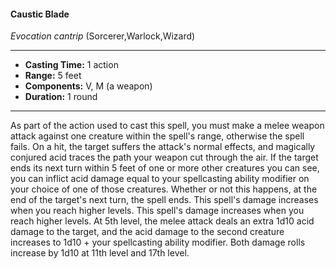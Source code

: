 #### Caustic Blade
*Evocation cantrip* (Sorcerer,Warlock,Wizard)
___
- **Casting Time:** 1 action
- **Range:** 5 feet
- **Components:** V, M (a weapon)
- **Duration:** 1 round
---
As part of the action used to cast this spell, you
must make a melee weapon attack against one
creature within the spell's range, otherwise the spell
fails. On a hit, the target suffers the attack's normal
effects, and magically conjured acid traces the path
your weapon cut through the air.
If the target ends its next turn within 5 feet of one
or more other creatures you can see, you can inflict
acid damage equal to your spellcasting ability
modifier on your choice of one of those creatures.
Whether or not this happens, at the end of the
target's next turn, the spell ends.
This spell's damage increases when you reach
higher levels. This spell's damage increases when
you reach higher levels. At 5th level, the melee
attack deals an extra 1d10 acid damage to the target,
and the acid damage to the second creature
increases to 1d10 + your spellcasting ability modifier.
Both damage rolls increase by 1d10 at 11th level and
17th level.
